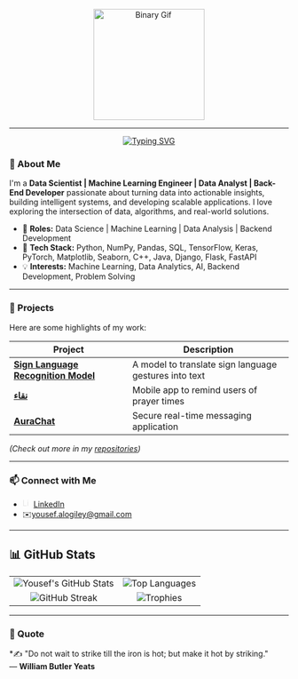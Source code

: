 <p align="center">
  <img src="assets/Duck.gif" alt="Binary Gif" width="200"/>
</p>

---

<p align="center">
  <a href="https://git.io/typing-svg">
    <img src="https://readme-typing-svg.demolab.com?font=Fira+Code&pause=1000&width=435&lines=Hello%2C+there!+%F0%9F%91%8B;This+is+Yousef.+.+.+.;Nice+to+meet+you" alt="Typing SVG"/>
  </a>
</p>

### 🌟 About Me
I'm a **Data Scientist | Machine Learning Engineer | Data Analyst | Back-End Developer** passionate about turning data into actionable insights, building intelligent systems, and developing scalable applications. I love exploring the intersection of data, algorithms, and real-world solutions.

- 🏢 **Roles:** Data Science | Machine Learning | Data Analysis | Backend Development  
- 🔧 **Tech Stack:** Python, NumPy, Pandas, SQL,  TensorFlow, Keras, PyTorch, Matplotlib, Seaborn, C++, Java, Django, Flask, FastAPI  
- 💡 **Interests:** Machine Learning, Data Analytics, AI, Backend Development, Problem Solving  

---

### 🚀 Projects
Here are some highlights of my work:

| Project | Description |
|---------|-------------|
| [**Sign Language Recognition Model**](https://github.com/Yousef10p/ASL-Alphabet-Classifier) | A model to translate sign language gestures into text |
| [**نقاء**](https://yousef10p.github.io/Naqa/) | Mobile app to remind users of prayer times |
| [**AuraChat**](https://github.com/Yousef10p/AuraChat) | Secure real-time messaging application |

*(Check out more in my [repositories](https://github.com/Yousef10p?tab=repositories))*

---

### 📫 Connect with Me
- <img src="https://cdn.jsdelivr.net/gh/simple-icons/simple-icons/icons/linkedin.svg" alt="LinkedIn" width="16" style="filter: invert(1);" /> [LinkedIn](https://www.linkedin.com/in/yousef-alogiely-29389b283/)  
- ✉️[yousef.alogiley@gmail.com](mailto:yousef.alogiley@gmail.com)  



---

## 📊 GitHub Stats

<table>
  <tr>
    <td align="center">
      <img src="https://github-readme-stats.vercel.app/api?username=yousef10p&show_icons=true&count_private=true&theme=radical" alt="Yousef's GitHub Stats" />
    </td>
    <td align="center">
      <img src="https://github-readme-stats.vercel.app/api/top-langs/?username=yousef10p&layout=compact&theme=radical" alt="Top Languages" />
    </td>
  </tr>
  <tr>
    <td align="center">
      <img src="https://github-readme-streak-stats.herokuapp.com/?user=yousef10p&theme=radical" alt="GitHub Streak" />
    </td>
    <td align="center">
      <img src="https://github-profile-trophy.vercel.app/?username=yousef10p&theme=radical&row=1&column=3" alt="Trophies" />
    </td>
  </tr>
</table>

---

### 💬 Quote
*✍️ "Do not wait to strike till the iron is hot; but make it hot by striking."  
— **William Butler Yeats**
